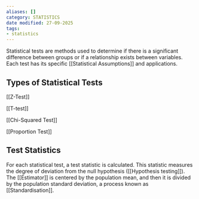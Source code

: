 ```yaml
---
aliases: []
category: STATISTICS
date modified: 27-09-2025
tags:
- statistics
---
```

Statistical tests are methods used to determine if there is a significant difference between groups or if a relationship exists between variables. Each test has its specific [[Statistical Assumptions]] and applications.
## Types of Statistical Tests

[[Z-Test]]

[[T-test]]

[[Chi-Squared Test]]

[[Proportion Test]]

## Test Statistics

For each statistical test, a test statistic is calculated. This statistic measures the degree of deviation from the null hypothesis ([[Hypothesis testing]]). The [[Estimator]] is centered by the population mean, and then it is divided by the population standard deviation, a process known as [[Standardisation]].